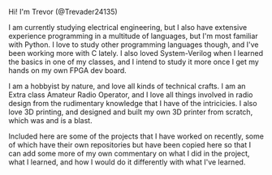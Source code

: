 Hi! I'm Trevor (@Trevader24135)

I am currently studying electrical engineering, but I also have extensive experience programming in a multitude of languages, but I'm most familiar with Python. I love to study other programming languages though, and I've been working more with C lately. I also loved System-Verilog when I learned the basics in one of my classes, and I intend to study it more once I get my hands on my own FPGA dev board.

I am a hobbyist by nature, and love all kinds of technical crafts. I am an Extra class Amateur Radio Operator, and I love all things involved in radio design from the rudimentary knowledge that I have of the intricicies. I also love 3D printing, and designed and built my own 3D printer from scratch, which was and is a blast.

Included here are some of the projects that I have worked on recently, some of which have their own repositories but have been copied here so that I can add some more of my own commentary on what I did in the project, what I learned, and how I would do it differently with what I've learned.